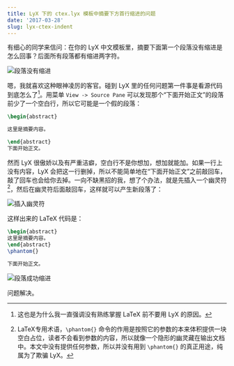 ```yaml
---
title: LyX 下的 ctex.lyx 模板中摘要下方首行缩进的问题
date: '2017-03-28'
slug: lyx-ctex-indent
---
```


有细心的同学来信问：在你的 LyX 中文模板里，摘要下面第一个段落没有缩进是怎么回事？后面所有段落都有缩进两字符。

![段落没有缩进](https://db.yihui.org/images/lyx-ctex-indent-1.png)

嗯，我就喜欢这种眼神凌厉的客官。碰到 LyX 里的任何问题第一件事是看源代码到底怎么了[^1]。用菜单 `View -> Source Pane` 可以发现那个“下面开始正文”的段落前少了一个空白行，所以它可能是一个假的段落：

```tex
\begin{abstract}

这里是摘要内容。

\end{abstract}
下面开始正文。
```

然而 LyX 很傲娇以及有严重洁癖，空白行不是你想加，想加就能加。如果一行上没有内容，LyX 会把这一行删掉，所以不能简单地在“下面开始正文”之前敲回车，敲了回车也会给你去掉。一向不缺黑招的我，想了个办法，就是先插入一个幽灵符[^2]，然后在幽灵符后面敲回车，这样就可以产生新段落了：

![插入幽灵符](https://db.yihui.org/images/lyx-ctex-indent-2.png)

这样出来的 LaTeX 代码是：

```tex
\begin{abstract}
这里是摘要内容。
\end{abstract}
\phantom{}

下面开始正文。
```

![段落成功缩进](https://db.yihui.org/images/lyx-ctex-indent-3.png)

问题解决。

[^1]: 这也是为什么我一直强调没有熟练掌握 LaTeX 前不要用 LyX 的原因。

[^2]: LaTeX专用术语，`\phantom{}` 命令的作用是按照它的参数的本来体积提供一块空白占位，读者不会看到参数的内容，所以就像一个隐形的幽灵藏在输出文档中。本文中没有提供任何参数，所以并没有用到 `\phantom{}` 的真正用途，纯属为了欺骗 LyX。
